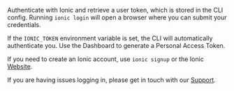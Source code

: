Authenticate with Ionic and retrieve a user token, which is stored in the CLI config. Running `ionic login` will open a browser where you can submit your credentials.

If the `IONIC_TOKEN` environment variable is set, the CLI will automatically authenticate you. Use the Dashboard to generate a Personal Access Token.

If you need to create an Ionic account, use `ionic signup` or the Ionic [Website](https://ionicframework.com/signup).

If you are having issues logging in, please get in touch with our [Support](https://ion.link/support-request).
